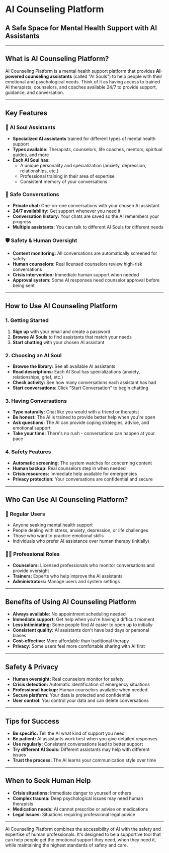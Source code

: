 # AI Counseling Platform

## A Safe Space for Mental Health Support with AI Assistants

---

## What is AI Counseling Platform?

AI Counseling Platform is a mental health support platform that provides **AI-powered counseling assistants** (called "AI Souls") to help people with their emotional and psychological needs. Think of it as having access to trained AI therapists, counselors, and coaches available 24/7 to provide support, guidance, and conversation.

---

## Key Features

### 🤖 AI Soul Assistants

- **Specialized AI assistants** trained for different types of mental health support
- **Types available:** Therapists, counselors, life coaches, mentors, spiritual guides, and more
- **Each AI Soul has:**
  - A unique personality and specialization (anxiety, depression, relationships, etc.)
  - Professional training in their area of expertise
  - Consistent memory of your conversations

### 💬 Safe Conversations

- **Private chat:** One-on-one conversations with your chosen AI assistant
- **24/7 availability:** Get support whenever you need it
- **Conversation history:** Your chats are saved so the AI remembers your progress
- **Multiple assistants:** You can talk to different AI Souls for different needs

### 🛡️ Safety & Human Oversight

- **Content monitoring:** All conversations are automatically screened for safety
- **Human counselors:** Real licensed counselors review high-risk conversations
- **Crisis intervention:** Immediate human support when needed
- **Approval system:** Some AI responses need counselor approval before being sent

---

## How to Use AI Counseling Platform

### 1. Getting Started

1. **Sign up** with your email and create a password
2. **Browse AI Souls** to find assistants that match your needs
3. **Start chatting** with your chosen AI assistant

### 2. Choosing an AI Soul

- **Browse the library:** See all available AI assistants
- **Read descriptions:** Each AI Soul has specializations (anxiety, relationships, grief, etc.)
- **Check activity:** See how many conversations each assistant has had
- **Start conversations:** Click "Start Conversation" to begin chatting

### 3. Having Conversations

- **Type naturally:** Chat like you would with a friend or therapist
- **Be honest:** The AI is trained to provide better help when you're open
- **Ask questions:** The AI can provide coping strategies, advice, and emotional support
- **Take your time:** There's no rush - conversations can happen at your pace

### 4. Safety Features

- **Automatic screening:** The system watches for concerning content
- **Human backup:** Real counselors step in when needed
- **Crisis resources:** Immediate help available for emergencies
- **Privacy protection:** Your conversations are confidential and secure

---

## Who Can Use AI Counseling Platform?

### 👥 Regular Users

- Anyone seeking mental health support
- People dealing with stress, anxiety, depression, or life challenges
- Those who want to practice emotional skills
- Individuals who prefer AI assistance over human therapy (initially)

### 👨‍⚕️ Professional Roles

- **Counselors:** Licensed professionals who monitor conversations and provide oversight
- **Trainers:** Experts who help improve the AI assistants
- **Administrators:** Manage users and system settings

---

## Benefits of Using AI Counseling Platform

- **Always available:** No appointment scheduling needed
- **Immediate support:** Get help when you're having a difficult moment
- **Less intimidating:** Some people find AI easier to open up to initially
- **Consistent quality:** AI assistants don't have bad days or personal biases
- **Cost-effective:** More affordable than traditional therapy
- **Privacy:** Some users feel more comfortable sharing with AI first

---

## Safety & Privacy

- **Human oversight:** Real counselors monitor for safety
- **Crisis detection:** Automatic identification of emergency situations
- **Professional backup:** Human counselors available when needed
- **Secure platform:** Your data is protected and confidential
- **User control:** You control your data and can delete conversations

---

## Tips for Success

- **Be specific:** Tell the AI what kind of support you need
- **Be patient:** AI assistants work best when you give detailed responses
- **Use regularly:** Consistent conversations lead to better support
- **Try different AI Souls:** Different assistants may help with different issues
- **Trust the process:** The AI learns your communication style over time

---

## When to Seek Human Help

- **Crisis situations:** Immediate danger to yourself or others
- **Complex trauma:** Deep psychological issues may need human therapists
- **Medication needs:** AI cannot prescribe or advise on medications
- **Legal issues:** Situations requiring professional legal advice

---

AI Counseling Platform combines the accessibility of AI with the safety and expertise of human professionals. It's designed to be a supportive tool that can help people get the emotional support they need, when they need it, while maintaining the highest standards of safety and care.
